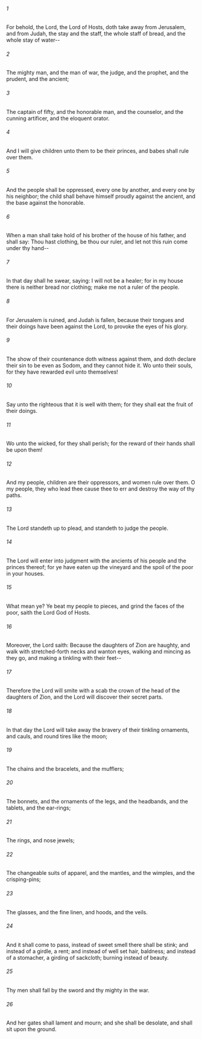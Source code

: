 ###### 1
For behold, the Lord, the Lord of Hosts, doth take away from Jerusalem, and from Judah, the stay and the staff, the whole staff of bread, and the whole stay of water--

###### 2
The mighty man, and the man of war, the judge, and the prophet, and the prudent, and the ancient;

###### 3
The captain of fifty, and the honorable man, and the counselor, and the cunning artificer, and the eloquent orator.

###### 4
And I will give children unto them to be their princes, and babes shall rule over them.

###### 5
And the people shall be oppressed, every one by another, and every one by his neighbor; the child shall behave himself proudly against the ancient, and the base against the honorable.

###### 6
When a man shall take hold of his brother of the house of his father, and shall say: Thou hast clothing, be thou our ruler, and let not this ruin come under thy hand--

###### 7
In that day shall he swear, saying: I will not be a healer; for in my house there is neither bread nor clothing; make me not a ruler of the people.

###### 8
For Jerusalem is ruined, and Judah is fallen, because their tongues and their doings have been against the Lord, to provoke the eyes of his glory.

###### 9
The show of their countenance doth witness against them, and doth declare their sin to be even as Sodom, and they cannot hide it. Wo unto their souls, for they have rewarded evil unto themselves!

###### 10
Say unto the righteous that it is well with them; for they shall eat the fruit of their doings.

###### 11
Wo unto the wicked, for they shall perish; for the reward of their hands shall be upon them!

###### 12
And my people, children are their oppressors, and women rule over them. O my people, they who lead thee cause thee to err and destroy the way of thy paths.

###### 13
The Lord standeth up to plead, and standeth to judge the people.

###### 14
The Lord will enter into judgment with the ancients of his people and the princes thereof; for ye have eaten up the vineyard and the spoil of the poor in your houses.

###### 15
What mean ye? Ye beat my people to pieces, and grind the faces of the poor, saith the Lord God of Hosts.

###### 16
Moreover, the Lord saith: Because the daughters of Zion are haughty, and walk with stretched-forth necks and wanton eyes, walking and mincing as they go, and making a tinkling with their feet--

###### 17
Therefore the Lord will smite with a scab the crown of the head of the daughters of Zion, and the Lord will discover their secret parts.

###### 18
In that day the Lord will take away the bravery of their tinkling ornaments, and cauls, and round tires like the moon;

###### 19
The chains and the bracelets, and the mufflers;

###### 20
The bonnets, and the ornaments of the legs, and the headbands, and the tablets, and the ear-rings;

###### 21
The rings, and nose jewels;

###### 22
The changeable suits of apparel, and the mantles, and the wimples, and the crisping-pins;

###### 23
The glasses, and the fine linen, and hoods, and the veils.

###### 24
And it shall come to pass, instead of sweet smell there shall be stink; and instead of a girdle, a rent; and instead of well set hair, baldness; and instead of a stomacher, a girding of sackcloth; burning instead of beauty.

###### 25
Thy men shall fall by the sword and thy mighty in the war.

###### 26
And her gates shall lament and mourn; and she shall be desolate, and shall sit upon the ground.

